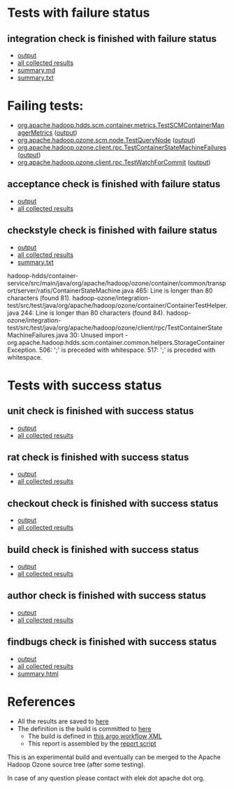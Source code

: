 # Tests with failure status

## integration check is finished with failure status

   * [output](https://raw.githubusercontent.com/elek/ozone-ci-q4/master/pr/pr-hdds-2281-wfpgn/integration/output.log)
   * [all collected results](https://github.com/elek/ozone-ci-q4/tree/master/pr/pr-hdds-2281-wfpgn/integration)
   * [summary.md](https://github.com/elek/ozone-ci-q4/tree/master/pr/pr-hdds-2281-wfpgn/integration/summary.md)
   * [summary.txt](https://github.com/elek/ozone-ci-q4/tree/master/pr/pr-hdds-2281-wfpgn/integration/summary.txt)

# Failing tests: 

 * [org.apache.hadoop.hdds.scm.container.metrics.TestSCMContainerManagerMetrics](hadoop-ozone/integration-test/org.apache.hadoop.hdds.scm.container.metrics.TestSCMContainerManagerMetrics.txt) ([output](hadoop-ozone/integration-test/org.apache.hadoop.hdds.scm.container.metrics.TestSCMContainerManagerMetrics-output.txt))
 * [org.apache.hadoop.ozone.scm.node.TestQueryNode](hadoop-ozone/integration-test/org.apache.hadoop.ozone.scm.node.TestQueryNode.txt) ([output](hadoop-ozone/integration-test/org.apache.hadoop.ozone.scm.node.TestQueryNode-output.txt))
 * [org.apache.hadoop.ozone.client.rpc.TestContainerStateMachineFailures](hadoop-ozone/integration-test/org.apache.hadoop.ozone.client.rpc.TestContainerStateMachineFailures.txt) ([output](hadoop-ozone/integration-test/org.apache.hadoop.ozone.client.rpc.TestContainerStateMachineFailures-output.txt))
 * [org.apache.hadoop.ozone.client.rpc.TestWatchForCommit](hadoop-ozone/integration-test/org.apache.hadoop.ozone.client.rpc.TestWatchForCommit.txt) ([output](hadoop-ozone/integration-test/org.apache.hadoop.ozone.client.rpc.TestWatchForCommit-output.txt))

## acceptance check is finished with failure status

   * [output](https://raw.githubusercontent.com/elek/ozone-ci-q4/master/pr/pr-hdds-2281-wfpgn/acceptance/output.log)
   * [all collected results](https://github.com/elek/ozone-ci-q4/tree/master/pr/pr-hdds-2281-wfpgn/acceptance)


## checkstyle check is finished with failure status

   * [output](https://raw.githubusercontent.com/elek/ozone-ci-q4/master/pr/pr-hdds-2281-wfpgn/checkstyle/output.log)
   * [all collected results](https://github.com/elek/ozone-ci-q4/tree/master/pr/pr-hdds-2281-wfpgn/checkstyle)
   * [summary.txt](https://github.com/elek/ozone-ci-q4/tree/master/pr/pr-hdds-2281-wfpgn/checkstyle/summary.txt)

hadoop-hdds/container-service/src/main/java/org/apache/hadoop/ozone/container/common/transport/server/ratis/ContainerStateMachine.java
 465: Line is longer than 80 characters (found 81).
hadoop-ozone/integration-test/src/test/java/org/apache/hadoop/ozone/container/ContainerTestHelper.java
 244: Line is longer than 80 characters (found 84).
hadoop-ozone/integration-test/src/test/java/org/apache/hadoop/ozone/client/rpc/TestContainerStateMachineFailures.java
 30: Unused import - org.apache.hadoop.hdds.scm.container.common.helpers.StorageContainerException.
 506: &apos;;&apos; is preceded with whitespace.
 517: &apos;;&apos; is preceded with whitespace.


# Tests with success status

## unit check is finished with success status

   * [output](https://raw.githubusercontent.com/elek/ozone-ci-q4/master/pr/pr-hdds-2281-wfpgn/unit/output.log)
   * [all collected results](https://github.com/elek/ozone-ci-q4/tree/master/pr/pr-hdds-2281-wfpgn/unit)


## rat check is finished with success status

   * [output](https://raw.githubusercontent.com/elek/ozone-ci-q4/master/pr/pr-hdds-2281-wfpgn/rat/output.log)
   * [all collected results](https://github.com/elek/ozone-ci-q4/tree/master/pr/pr-hdds-2281-wfpgn/rat)


## checkout check is finished with success status

   * [output](https://raw.githubusercontent.com/elek/ozone-ci-q4/master/pr/pr-hdds-2281-wfpgn/checkout/output.log)
   * [all collected results](https://github.com/elek/ozone-ci-q4/tree/master/pr/pr-hdds-2281-wfpgn/checkout)


## build check is finished with success status

   * [output](https://raw.githubusercontent.com/elek/ozone-ci-q4/master/pr/pr-hdds-2281-wfpgn/build/output.log)
   * [all collected results](https://github.com/elek/ozone-ci-q4/tree/master/pr/pr-hdds-2281-wfpgn/build)


## author check is finished with success status

   * [output](https://raw.githubusercontent.com/elek/ozone-ci-q4/master/pr/pr-hdds-2281-wfpgn/author/output.log)
   * [all collected results](https://github.com/elek/ozone-ci-q4/tree/master/pr/pr-hdds-2281-wfpgn/author)


## findbugs check is finished with success status

   * [output](https://raw.githubusercontent.com/elek/ozone-ci-q4/master/pr/pr-hdds-2281-wfpgn/findbugs/output.log)
   * [all collected results](https://github.com/elek/ozone-ci-q4/tree/master/pr/pr-hdds-2281-wfpgn/findbugs)
   * [summary.html](https://elek.github.io/ozone-ci-q4/pr/pr-hdds-2281-wfpgn/findbugs/summary.html)




# References

 * All the results are saved to [here](https://github.com/elek/ozone-ci-q4/tree/master/pr/pr-hdds-2281-wfpgn/)
 * The definition is the build is committed to [here](https://github.com/elek/argo-ozone)
    * The build is defined in [this argo workflow XML](https://github.com/elek/argo-ozone/blob/master/ozone-build.yaml)
    * This report is assembled by the [report script](https://github.com/elek/argo-ozone/blob/master/scripts/report.sh)

This is an experimental build and eventually can be merged to the Apache Hadoop Ozone source tree (after some testing).

In case of any question please contact with elek dot apache dot org.
